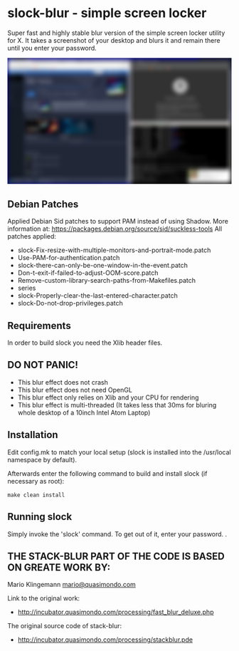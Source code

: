 slock-blur - simple screen locker
============================
Super fast and highly stable blur version of the simple screen locker 
utility for X. It takes a screenshot of your desktop and blurs it and
remain there until you enter your password.

![Screenshot](screenshot.png?raw=true "Fully CPU Based No OpenGL Static Blur Effect")

Debian Patches
--------------
Applied Debian Sid patches to support PAM instead of using Shadow.
More information at:
  https://packages.debian.org/source/sid/suckless-tools
All patches applied:
- slock-Fix-resize-with-multiple-monitors-and-portrait-mode.patch
- Use-PAM-for-authentication.patch
- slock-there-can-only-be-one-window-in-the-event.patch
- Don-t-exit-if-failed-to-adjust-OOM-score.patch
- Remove-custom-library-search-paths-from-Makefiles.patch
- series
- slock-Properly-clear-the-last-entered-character.patch
- slock-Do-not-drop-privileges.patch

Requirements
------------
In order to build slock you need the Xlib header files.

DO NOT PANIC!
------------
- This blur effect does not crash
- This blur effect does not need OpenGL
- This blur effect only relies on Xlib and your CPU for rendering
- This blur effect is multi-threaded (It takes less that 30ms for bluring 
whole desktop of a 10inch Intel Atom Laptop)

Installation
------------
Edit config.mk to match your local setup (slock is installed into
the /usr/local namespace by default).

Afterwards enter the following command to build and install slock
(if necessary as root):

    make clean install


Running slock
-------------
Simply invoke the 'slock' command. To get out of it, enter your password.
.

## THE STACK-BLUR PART OF THE CODE IS BASED ON GREATE WORK BY:
Mario Klingemann <mario@quasimondo.com>

Link to the original work:
- http://incubator.quasimondo.com/processing/fast_blur_deluxe.php

The original source code of stack-blur:
- http://incubator.quasimondo.com/processing/stackblur.pde
